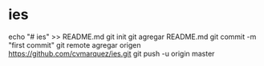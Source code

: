 # ies
echo "# ies" >> README.md 
git init 
git agregar README.md 
git commit -m "first commit" 
git remote agregar origen https://github.com/cvmarquez/ies.git
 git push -u origin master
 
